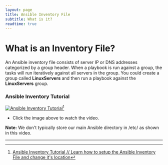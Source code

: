 ```yaml
---
layout: page
title: Ansible Inventory File
subtitle: What is it?
readtime: true
---
```

# What is an Inventory File?
An Ansible inventory file consists of server IP or DNS addresses categorized by a group header. When a playbook is run against a group, the tasks will run iteratively against all servers in the group. You could create a group called **LinuxServers** and then run a playbook against the **LinuxServers** group.

### Ansible Inventory Tutorial
[![Ansible Inventory Tutorial](https://i3.ytimg.com/vi/0MT9WvX_j4Y/maxresdefault.jpg)](https://www.youtube.com/watch?v=0MT9WvX_j4Y&ab_channel=RogerPerkin%2F%2FNetworkAutomationConsultant)[^1]
- Click the image above to watch the video.

**Note:** We don't typically store our main Ansible directory in /etc/ as shown in this video.

---
[^1]:[Ansible Inventory Tutorial // Learn how to setup the Ansible Inventory File and change it's location](https://www.youtube.com/watch?v=0MT9WvX_j4Y&ab_channel=RogerPerkin%2F%2FNetworkAutomationConsultant)
